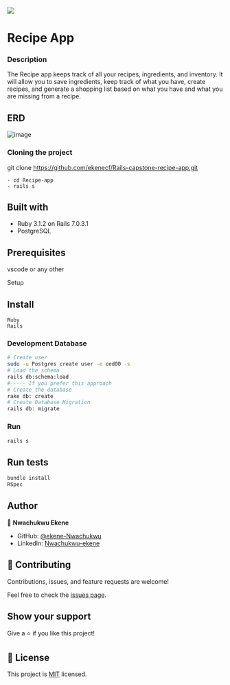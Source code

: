 ![](https://img.shields.io/badge/Microverse-blueviolet)
# Recipe App

### Description
The Recipe app keeps track of all your recipes, ingredients, and inventory. It will allow you to save ingredients, keep track of what you have, create recipes, and generate a shopping list based on what you have and what you are missing from a recipe.


## ERD
![image](https://raw.githubusercontent.com/microverseinc/curriculum-rails/main/recipe-app/images/recipe_erd_2_members.png?token=GHSAT0AAAAAABOWCPLA57LZBCWNNJLJ6BIEYXJSSPQ)

### Cloning the project

 git clone https://github.com/ekenecf/Rails-capstone-recipe-app.git <Your-Build-Directory>
``` 
- cd Recipe-app
- rails s
```


## Built with
- Ruby 3.1.2 on Rails 7.0.3.1
- PostgreSQL

## Prerequisites

vscode or any other

Setup
## Install
    Ruby
    Rails

### Development Database

```sh
# Create user
sudo -u Postgres create user -e ced00 -s
# Load the schema
rails db:schema:load
#----- If you prefer this approach
# Create the database
rake db: create
# Create Database Migration
rails db: migrate
```
### Run

```sh
rails s
```

## Run tests
```sh
bundle install
RSpec
```

## Author

👤 **Nwachukwu Ekene**

- GitHub: [@ekene-Nwachukwu](https://github.com/ekenecf)
- LinkedIn: [Nwachukwu-ekene](https://www.linkedin.com/in/nwachukwuekene/)

## 🤝 Contributing

Contributions, issues, and feature requests are welcome!

Feel free to check the [issues page](https://github.com/ekenecf/Rails-capstone-recipe-app/issues).

## Show your support

Give a ⭐️ if you like this project!

## 📝 License


This project is [MIT](./MIT.md) licensed.
